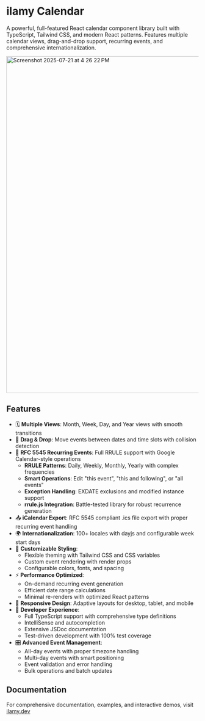 # ilamy Calendar

A powerful, full-featured React calendar component library built with TypeScript, Tailwind CSS, and modern React patterns. Features multiple calendar views, drag-and-drop support, recurring events, and comprehensive internationalization.

<img width="1648" height="883" alt="Screenshot 2025-07-21 at 4 26 22 PM" src="https://github.com/user-attachments/assets/2fedaec6-bafc-4a29-b045-8b0c5117b486" />

## Features

- 🗓️ **Multiple Views**: Month, Week, Day, and Year views with smooth transitions
- 🎯 **Drag & Drop**: Move events between dates and time slots with collision detection
- 🔄 **RFC 5545 Recurring Events**: Full RRULE support with Google Calendar-style operations
  - **RRULE Patterns**: Daily, Weekly, Monthly, Yearly with complex frequencies
  - **Smart Operations**: Edit "this event", "this and following", or "all events"
  - **Exception Handling**: EXDATE exclusions and modified instance support
  - **rrule.js Integration**: Battle-tested library for robust recurrence generation
- 📤 **iCalendar Export**: RFC 5545 compliant .ics file export with proper recurring event handling
- 🌍 **Internationalization**: 100+ locales with dayjs and configurable week start days
- 🎨 **Customizable Styling**:
  - Flexible theming with Tailwind CSS and CSS variables
  - Custom event rendering with render props
  - Configurable colors, fonts, and spacing
- ⚡ **Performance Optimized**:
  - On-demand recurring event generation
  - Efficient date range calculations
  - Minimal re-renders with optimized React patterns
- 📱 **Responsive Design**: Adaptive layouts for desktop, tablet, and mobile
- 🔧 **Developer Experience**:
  - Full TypeScript support with comprehensive type definitions
  - IntelliSense and autocompletion
  - Extensive JSDoc documentation
  - Test-driven development with 100% test coverage
- 🎛️ **Advanced Event Management**:
  - All-day events with proper timezone handling
  - Multi-day events with smart positioning
  - Event validation and error handling
  - Bulk operations and batch updates

## Documentation

For comprehensive documentation, examples, and interactive demos, visit [ilamy.dev](https://ilamy.dev)
